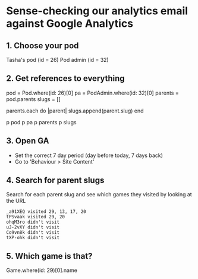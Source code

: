 # Sense-checking our analytics email against Google Analytics

## 1. Choose your pod

Tasha's pod (id = 26)
Pod admin (id = 32)

## 2. Get references to everything

pod = Pod.where(id: 26)[0]
pa = PodAdmin.where(id: 32)[0]
parents = pod.parents
slugs = []

parents.each do |parent|
  slugs.append(parent.slug)
end

p pod
p pa
p parents
p slugs

## 3. Open GA

- Set the correct 7 day period (day before today, 7 days back)
- Go to 'Behaviour > Site Content'

## 4. Search for parent slugs

Search for each parent slug and see which games they visited by looking at the URL

    _a91XEQ visited 29, 13, 17, 20
    tPSvaak visited 29, 20
    ohqM3ro didn't visit 
    uJ-2vXY didn't visit  
    Co9vn8k didn't visit
    tXP-ohk didn't visit

## 5. Which game is that?

Game.where(id: 29)[0].name
